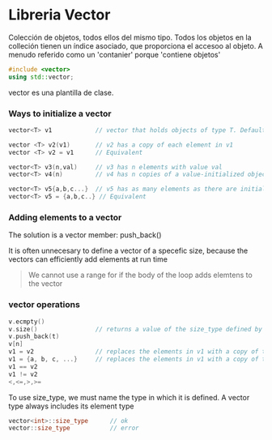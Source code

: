 # Libreria Vector

Colección de objetos, todos ellos del mismo tipo. Todos los objetos en la colleción tienen un índice asociado, que proporciona el accesoo al objeto. A menudo referido como un 'contanier' porque 'contiene objetos'

```cpp
#include <vector>
using std::vector;
```

vector es una plantilla de clase. 

### Ways to initialize a vector

```cpp
vector<T> v1            // vector that holds objects of type T. Default initialization; v1 is empty

vector <T> v2(v1)       // v2 has a copy of each element in v1
vector <T> v2 = v1      // Equivalent

vector<T> v3(n,val)     // v3 has n elements with value val
vector<T> v4(n)         // v4 has n copies of a value-initialized object

vector<T> v5{a,b,c...}  // v5 has as many elements as there are initializers; elements are initialized by corresponding initializers
vector<T> v5 = {a,b,c..} // Equivalent
```

### Adding elements to a vector
The solution is a vector member: push_back()

It is often unnecesary to define a vector of a specefic size, because the vectors can efficiently add elements at run time

> We cannot use a range for if the body of the loop adds elemtens to the vector

### vector operations
```cpp
v.ecmpty()
v.size()                // returns a value of the size_type defined by the corresponding vector type
v.push_back(t)
v[n]
v1 = v2                 // replaces the elements in v1 with a copy of the elements in v2
v1 = {a, b, c, ...}     // replaces the elements in v1 with a copy of the elements in the comma separated list
v1 == v2                
v1 != v2
<,<=,>,>=
```

To use size_type, we must name the type in which it is defined. A vector type always includes its element type
```cpp
vector<int>::size_type      // ok
vector::size_type           // error





